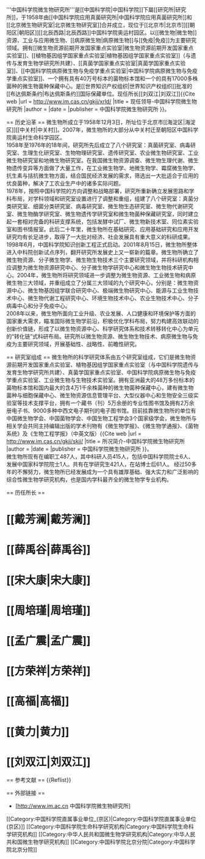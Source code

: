 '''中国科学院微生物研究所'''是[[中国科学院|中国科学院]]下屬[[研究所|研究所]]，于1958年由[[中国科学院应用真菌研究所|中国科学院应用真菌研究所]]和[[北京微生物研究室|北京微生物研究室]]合并成立，现位于[[北京市|北京市]][[朝阳区|朝阳区]][[北辰西路|北辰西路]]中国科学院奥运村园区。以[[微生物|微生物]]资源、工业与应用微生物、[[病原微生物|病原微生物]]与[[免疫|免疫]]为主要研究领域。拥有[[微生物资源前期开发国家重点实验室|微生物资源前期开发国家重点实验室]]、[[植物基因组学国家重点实验室|植物基因组学国家重点实验室]]（与遗传与发育生物学研究所共建）、[[真菌学国家重点实验室|真菌学国家重点实验室]]、[[中国科学院病原微生物与免疫学重点实验室|中国科学院病原微生物与免疫学重点实验室]]、一个拥有具有40万号标本的菌物标本馆和一个的具有17000多株菌种的微生物菌种保藏中心。是[[世界知识产权组织|世界知识产权组织]]批准的[[布达佩斯条约|布达佩斯条约]]国际保藏单位。现任所长[[刘双江|刘双江]]<ref name="现任所长">{{Cite web |url = http://www.im.cas.cn/gkjj/xrld/ |title = 现任领导-中国科学院微生物研究所  |author =  |date = |publisher = 中国科学院微生物研究所 }}</ref>。

== 历史沿革 ==
微生物所成立于1958年12月3日，所址位于北京市[[海淀区|海淀区]][[中关村|中关村]]。2007年，微生物所的大部分从中关村迁至朝阳区中国科学院奥运村生命科学园区。<br />
1958年至1976年的18年间，研究所先后成立了八个研究室：真菌研究室、病毒研究室、生理生化研究室、生物物理研究室、遗传研究室、农业微生物研究室、工业微生物研究室和地微生物研究室。在我国微生物资源调查、微生物生理代谢、微生物遗传变异等方面做了大量工作，在工业微生物学、地微生物学、霉腐微生物学、抗生素与拮抗微生物方面，结合国民经济发展的需求，筛选出一大批适合于应用的优良菌种，解决了工农业生产中的诸多实际问题。<br />1978年，按照中国科学院的方向调整和战略部署，研究所重新确立发展思路和学科布局，对学科领域和研究室设置进行了调整和重组，组建了八个研究室：真菌分类研究室、细菌分类研究室、病毒研究室、微生物生态研究室、微生物代谢研究室、微生物酶学研究室、微生物遗传学研究室和微生物菌种保藏研究室，同时建立起一套相对完备的科研支撑系统，包括发酵中试厂、微生物新技术室、同位素实验室和图书情报室。此后二十年里，微生物所在基础研究、应用基础研究和应用开发研究均有长足进步，取得了一大批对经济、社会发展具有重大意义的科研成果。<br />
1998年6月，中国科学院知识创新工程正式启动。2001年8月15日，微生物所整体进入中科院创新试点序列，翻开研究所发展史上又一崭新的篇章。微生物所确立了微生物资源、分子微生物学、微生物生物技术三个主要研究领域，并将科研机构相应调整为微生物资源研究中心、分子微生物学研究中心和微生物生物技术研究中心。2004年，微生物所将研究领域进一步调整为微生物资源、工业微生物和病原微生物三大领域，并重组成立了分属三大领域的九个研究中心，分别是：微生物资源中心、微生物基因组学联合研究中心、极端微生物研究中心、能源与工业生物技术中心、微生物代谢工程研究中心、环境生物技术中心、农业生物技术中心、分子病毒中心和分子免疫中心。<br />
2008年以来，微生物所面向工业升级、农业发展、人口健康和环境保护等方面的国家重大需求，瞄准国际微生物学前沿，积极优化学科布局，努力构建高效联动的创新价值链，形成了以微生物资源中心、科学研究体系和技术转移转化中心为单元的“转化链”式科研布局。研究所以微生物资源、微生物生物技术、病原微生物与免疫为主要研究领域，开展基础性、战略性、前瞻性研究。

== 研究室组成 ==
微生物所的科学研究体系由五个研究室组成，它们是微生物资源前期开发国家重点实验室、植物基因组学国家重点实验室（与中国科学院遗传与发育生物学研究所共建）、真菌学国家重点实验室、中国科学院病原微生物与免疫学重点实验室、工业微生物与生物技术实验室。拥有亚洲最大的48万多份标本的菌物标本馆和国内最大的含4万1千余株菌种的微生物菌种保藏中心，建有微生物菌种与细胞保藏中心、微生物资源信息管理平台、大型仪器中心和生物安全三级实验室等技术支撑平台，拥有一个藏书（刊）5万余册的专业性图书馆及拥有2万余册电子书、9000多种中西文电子期刊的电子图书馆。目前挂靠微生物所的单位有中国微生物学会、中国菌物学会、中国生物工程学会3个国家级学会，微生物所与相关学会共同主持编辑出版的学术刊物有《微生物学报》、《微生物学通报》、《菌物系统》及《生物工程学报》（中英文版）<ref name="所况简介">{{Cite web |url = http://www.im.cas.cn/gkjj/skjj/ |title = 所况简介-中国科学院微生物研究所  |author =  |date = |publisher = 中国科学院微生物研究所 }}</ref>。<br />
微生物所现有在编职工487人，其中科研人员415人，包括中国科学院院士6人、发展中国家科学院院士1人。共有在学研究生421人，在站博士后61人。
经过50多年的不懈努力，微生物所已经发展成为一个具有雄厚基础、强大实力和广泛影响的综合性微生物学研究机构，也是国内学科最齐全的微生物学专业机构。

== 历任所长 ==
# [[戴芳澜|戴芳澜]]
# [[薛禹谷|薛禹谷]]
# [[宋大康|宋大康]]
# [[周培瑾|周培瑾]]
# [[孟广震|孟广震]]
# [[方荣祥|方荣祥]]
# [[高福|高福]]
# [[黄力|黄力]]
# [[刘双江|刘双江]]

== 参考文献 ==
{{Reflist}}

== 外部链接 ==
* [http://www.im.ac.cn 中国科学院微生物研究所]

[[Category:中国科学院直属事业单位_(京区)|Category:中国科学院直属事业单位 (京区)]]
[[Category:中国科学院生命科学研究机构|Category:中国科学院生命科学研究机构]]
[[Category:中华人民共和国微生物学研究机构|Category:中华人民共和国微生物学研究机构]]
[[Category:中国科学院北京分院|Category:中国科学院北京分院]]